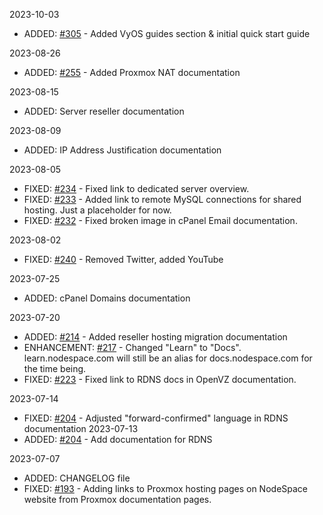 2023-10-03
- ADDED: [#305](https://bugzilla.nodespace.com/show_bug.cgi?id=305) - Added VyOS guides section & initial quick start guide

2023-08-26
- ADDED: [#255](https://bugzilla.nodespace.com/show_bug.cgi?id=255) - Added Proxmox NAT documentation

2023-08-15
- ADDED: Server reseller documentation

2023-08-09
- ADDED: IP Address Justification documentation

2023-08-05
- FIXED: [#234](https://bugzilla.nodespace.com/show_bug.cgi?id=234) - Fixed link to dedicated server overview.
- FIXED: [#233](https://bugzilla.nodespace.com/show_bug.cgi?id=233) - Added link to remote MySQL connections for shared hosting. Just a placeholder for now.
- FIXED: [#232](https://bugzilla.nodespace.com/show_bug.cgi?id=232) - Fixed broken image in cPanel Email documentation.

2023-08-02
- FIXED: [#240](https://bugzilla.nodespace.com/show_bug.cgi?id=240) - Removed Twitter, added YouTube

2023-07-25
- ADDED: cPanel Domains documentation

2023-07-20
- ADDED: [#214](https://bugzilla.nodespace.com/show_bug.cgi?id=214) - Added reseller hosting migration documentation
- ENHANCEMENT: [#217](https://bugzill.nodespace.com/show_bug.cgi?id=217) - Changed "Learn" to "Docs". learn.nodespace.com will still be an alias for docs.nodespace.com for the time being.
- FIXED: [#223](https://bugzilla.nodespace.com/show_bug.cgi?id=226) - Fixed link to RDNS docs in OpenVZ documentation.

2023-07-14
- FIXED: [#204](https://bugzilla.nodespace.com/show_bug.cgi?id=204) - Adjusted "forward-confirmed" language in RDNS documentation
2023-07-13
- ADDED: [#204](https://bugzilla.nodespace.com/show_bug.cgi?id=204) - Add documentation for RDNS

2023-07-07
- ADDED: CHANGELOG file
- FIXED: [#193](https://bugzilla.nodespace.com/show_bug.cgi?id=193) - Adding links to Proxmox hosting pages on NodeSpace website from Proxmox documentation pages.